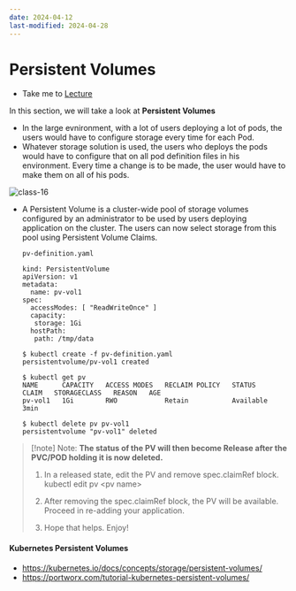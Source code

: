 ```yaml
---
date: 2024-04-12
last-modified: 2024-04-28
---
```

# Persistent Volumes

  - Take me to [Lecture](https://kodekloud.com/topic/persistent-volumes-4/)

In this section, we will take a look at **Persistent Volumes**

- In the large evnironment, with a lot of users deploying a lot of pods, the users would have to configure storage every time for each Pod.
- Whatever storage solution is used, the users who deploys the pods would have to configure that on all pod definition files in his environment. Every time a change is to be made, the user would have to make them on all of his pods.

![class-16](class16.PNG)


- A Persistent Volume is a cluster-wide pool of storage volumes configured by an administrator to be used by users deploying application on the cluster. The users can now select storage from this pool using Persistent Volume Claims.

  ```
  pv-definition.yaml
  
  kind: PersistentVolume
  apiVersion: v1
  metadata:
    name: pv-vol1
  spec:
    accessModes: [ "ReadWriteOnce" ]
    capacity:
     storage: 1Gi
    hostPath:
     path: /tmp/data
  ```

  ```
  $ kubectl create -f pv-definition.yaml
  persistentvolume/pv-vol1 created

  $ kubectl get pv
  NAME      CAPACITY   ACCESS MODES   RECLAIM POLICY   STATUS      CLAIM   STORAGECLASS   REASON   AGE
  pv-vol1   1Gi        RWO            Retain           Available                                   3min
  
  $ kubectl delete pv pv-vol1
  persistentvolume "pv-vol1" deleted
  ```

> [!note] Note:
> **The status of the PV will then become Release after the PVC/POD holding it is now deleted.**
> 1. In a released state, edit the PV and remove spec.claimRef block. kubectl edit pv <pv name\>
>    
> 2. After removing the spec.claimRef block, the PV will be available. Proceed in re-adding your application.
>    
> 3. Hope that helps. Enjoy!
#### Kubernetes Persistent Volumes

- https://kubernetes.io/docs/concepts/storage/persistent-volumes/
- https://portworx.com/tutorial-kubernetes-persistent-volumes/

